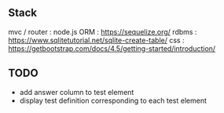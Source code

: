 

## Stack

mvc / router : node.js
ORM : https://sequelize.org/
rdbms : https://www.sqlitetutorial.net/sqlite-create-table/
css : https://getbootstrap.com/docs/4.5/getting-started/introduction/

## TODO

* add answer column to test element
* display test definition corresponding to each test element
